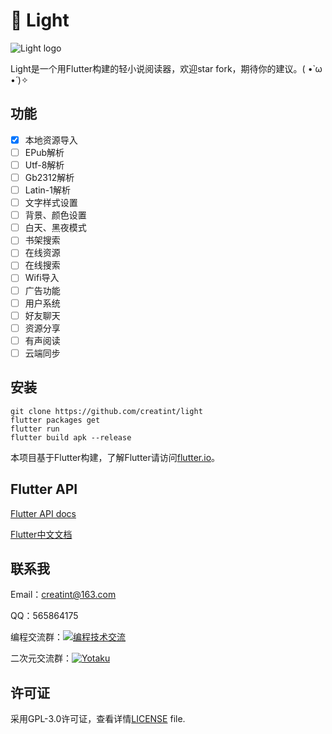 # 📖 Light

![Light logo](https://user-images.githubusercontent.com/17924777/39092072-762deace-4636-11e8-8acd-447a03c7556e.png)

Light是一个用Flutter构建的轻小说阅读器，欢迎star fork，期待你的建议。( •̀ ω •́ )✧

## 功能

- [x] 本地资源导入
- [ ] EPub解析
- [ ] Utf-8解析
- [ ] Gb2312解析
- [ ] Latin-1解析
- [ ] 文字样式设置
- [ ] 背景、颜色设置
- [ ] 白天、黑夜模式
- [ ] 书架搜索
- [ ] 在线资源
- [ ] 在线搜索
- [ ] Wifi导入
- [ ] 广告功能
- [ ] 用户系统
- [ ] 好友聊天
- [ ] 资源分享
- [ ] 有声阅读
- [ ] 云端同步

## 安装
```
git clone https://github.com/creatint/light
flutter packages get
flutter run
flutter build apk --release
```
本项目基于Flutter构建，了解Flutter请访问[flutter.io](https://flutter.io/)。

## Flutter API
[Flutter API docs](https://docs.flutter.io/)

[Flutter中文文档](https://docs.flutter.kim/)

## 联系我
Email：creatint@163.com

QQ：565864175

编程交流群：[![编程技术交流](https://pub.idqqimg.com/wpa/images/group.png)](//shang.qq.com/wpa/qunwpa?idkey=b34e5d3956950dc053efdd7aef63ef75151c01cfff48a951c8fc53d6349b454a)

二次元交流群：[![Yotaku](https://pub.idqqimg.com/wpa/images/group.png)](//shang.qq.com/wpa/qunwpa?idkey=2fea46b70c9a73fcbfedd08ee64ed9d6d8c554baa63dc2402082226675e825e7)


## 许可证
采用GPL-3.0许可证，查看详情[LICENSE](https://github.com/creatint/light/blob/master/LICENSE) file.
